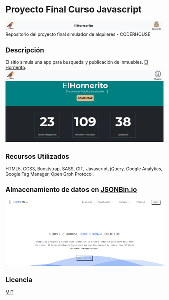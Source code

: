 # Proyecto Final Curso Javascript

![elHornerito](https://raw.githubusercontent.com/leoschmal/JS-Coder/main/Images/encabezado.jpg)
Repositorio del proyecto final simulador de alquileres - CODERHOUSE

## Descripción

El sitio simula una app para busqueda y publicación de inmuebles. [El Hornerito](https://hornerito.com.ar).
![Header](https://raw.githubusercontent.com/leoschmal/JS-Coder/main/Images/hornero3.jpg)

## Recursos Utilizados

HTML5, CCS3, Booststrap, SASS, GIT, Javascript, jQuery, Google Analytics, Google Tag Manager, Open Grph Protocol.

## Almacenamiento de datos en [JSONBin.io](https://jsonbin.io/)

![jsonbin.io](https://raw.githubusercontent.com/leoschmal/JS-Coder/main/Images/jbin.jpg)

## Licencia

[MIT](https://choosealicense.com/licenses/mit/)
